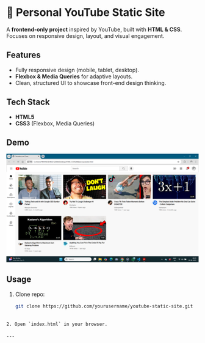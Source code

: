 # 🎥 Personal YouTube Static Site

A **frontend-only project** inspired by YouTube, built with **HTML & CSS**.  
Focuses on responsive design, layout, and visual engagement.

## Features
- Fully responsive design (mobile, tablet, desktop).  
- **Flexbox & Media Queries** for adaptive layouts.  
- Clean, structured UI to showcase front-end design thinking.  

## Tech Stack
- **HTML5**  
- **CSS3** (Flexbox, Media Queries)  

## Demo
![Homepage](./screenshots/Screenshot%20(197).png)

## Usage
1. Clone repo:  
   ```bash
   git clone https://github.com/yourusername/youtube-static-site.git
````

2. Open `index.html` in your browser.

---
